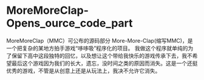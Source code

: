 # MoreMoreClap-Opens_ource_code_part
MoreMoreClap（MMC）可公布的源码部分
More-More-Clap(缩写MMC)，是一个把复杂的某地方拍手游戏“哆哆吸”程序化的项目。
我做这个程序就单纯的为了保留下高中这段独特的回忆，以及想让这个带给我快乐的游戏传承下去，我不希望最后这个游戏因为我们的长大，遗忘，没时间之类的原因而消失。这是一个还挺优秀的游戏，不管是从创意上还是从玩法上，我决不允许它消失。
